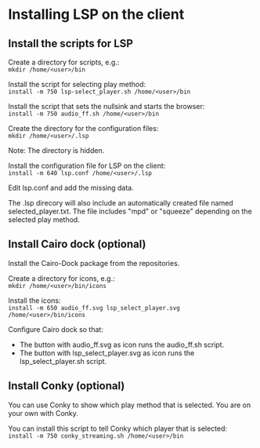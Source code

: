 # Installing LSP on the client
## Install the scripts for LSP
Create a directory for scripts, e.g.:<br/>
```mkdir /home/<user>/bin```

Install the script for selecting play method:<br/>
```install -m 750 lsp-select_player.sh /home/<user>/bin```

Install the script that sets the nullsink and starts the browser:<br/>
```install -m 750 audio_ff.sh /home/<user>/bin```

Create the directory for the configuration files:<br/>
```mkdir /home/<user>/.lsp```

Note: The directory is hidden.

Install the configuration file for LSP on the client:<br/>
```install -m 640 lsp.conf /home/<user>/.lsp```

Edit lsp.conf and add the missing data.

The .lsp direcory will also include an automatically created file named selected_player.txt. The file includes "mpd" or "squeeze" depending on the selected play method.

## Install Cairo dock (optional)
Install the Cairo-Dock package from the repositories.

Create a directory for icons, e.g.:<br/>
```mkdir /home/<user>/bin/icons```

Install the icons:<br/>
```install -m 650 audio_ff.svg lsp_select_player.svg /home/<user>/bin/icons```

Configure Cairo dock so that:
* The button with audio_ff.svg as icon runs the audio_ff.sh script.
* The button with lsp_select_player.svg as icon runs the lsp_select_player.sh script.

## Install Conky (optional)
You can use Conky to show which play method that is selected. You are on your own with Conky.

You can install this script to tell Conky which player that is selected:<br/>
```install -m 750 conky_streaming.sh /home/<user>/bin```
